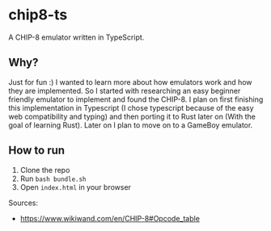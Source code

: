 # chip8-ts
A CHIP-8 emulator written in TypeScript.

## Why?
Just for fun :) I wanted to learn more about how emulators work and how they are implemented.
So I started with researching an easy beginner friendly emulator to implement and found the CHIP-8.
I plan on first finishing this implementation in Typescript (I chose typescript because of the easy
web compatibility and typing) and then porting it to Rust later on (With the goal of learning Rust).
Later on I plan to move on to a GameBoy emulator.

## How to run
1. Clone the repo
2. Run `bash bundle.sh`
3. Open `index.html` in your browser

Sources:
- https://www.wikiwand.com/en/CHIP-8#Opcode_table